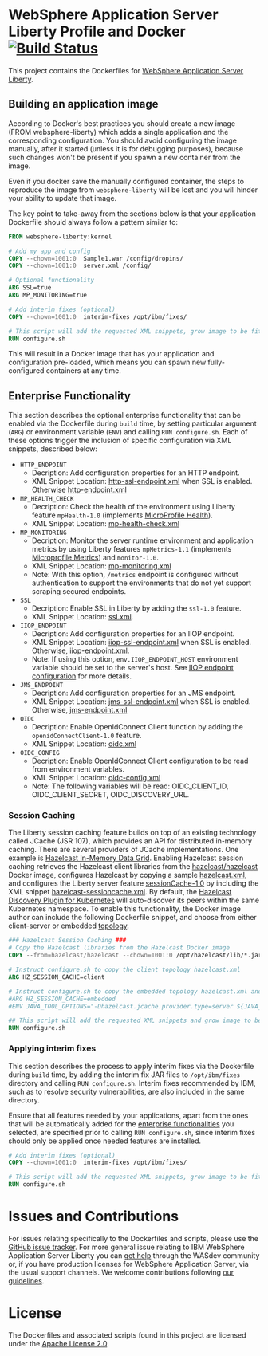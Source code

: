 # WebSphere Application Server Liberty Profile and Docker [![Build Status](https://travis-ci.org/WASdev/ci.docker.svg?branch=master)](https://travis-ci.org/WASdev/ci.docker)

This project contains the Dockerfiles for [WebSphere Application Server Liberty](https://hub.docker.com/_/websphere-liberty/).

## Building an application image

According to Docker's best practices you should create a new image (FROM websphere-liberty) which adds a single application and the corresponding configuration. You should avoid configuring the image manually, after it started (unless it is for debugging purposes), because such changes won't be present if you spawn a new container from the image.

Even if you docker save the manually configured container, the steps to reproduce the image from `websphere-liberty` will be lost and you will hinder your ability to update that image.

The key point to take-away from the sections below is that your application Dockerfile should always follow a pattern similar to:

```dockerfile
FROM websphere-liberty:kernel

# Add my app and config
COPY --chown=1001:0  Sample1.war /config/dropins/
COPY --chown=1001:0  server.xml /config/

# Optional functionality
ARG SSL=true
ARG MP_MONITORING=true

# Add interim fixes (optional)
COPY --chown=1001:0  interim-fixes /opt/ibm/fixes/

# This script will add the requested XML snippets, grow image to be fit-for-purpose and apply interim fixes
RUN configure.sh
```

This will result in a Docker image that has your application and configuration pre-loaded, which means you can spawn new fully-configured containers at any time.

## Enterprise Functionality

This section describes the optional enterprise functionality that can be enabled via the Dockerfile during `build` time, by setting particular argument (`ARG`) or environment variable (`ENV`) and calling `RUN configure.sh`.  Each of these options trigger the inclusion of specific configuration via XML snippets, described below:

* `HTTP_ENDPOINT`
  *  Decription: Add configuration properties for an HTTP endpoint.
  *  XML Snippet Location: [http-ssl-endpoint.xml](ga/19.0.0.x/kernel/helpers/build/configuration_snippets/http-ssl-endpoint.xml) when SSL is enabled. Otherwise [http-endpoint.xml](ga/19.0.0.x/kernel/helpers/build/configuration_snippets/http-endpoint.xml)
* `MP_HEALTH_CHECK`
  *  Decription: Check the health of the environment using Liberty feature `mpHealth-1.0` (implements [MicroProfile Health](https://microprofile.io/project/eclipse/microprofile-health)).
  *  XML Snippet Location: [mp-health-check.xml](ga/19.0.0.x/kernel/helpers/build/configuration_snippets/mp-health-check.xml)
* `MP_MONITORING`
  *  Decription: Monitor the server runtime environment and application metrics by using Liberty features `mpMetrics-1.1` (implements [Microprofile Metrics](https://microprofile.io/project/eclipse/microprofile-metrics)) and `monitor-1.0`.
  *  XML Snippet Location: [mp-monitoring.xml](ga/19.0.0.x/kernel/helpers/build/configuration_snippets/mp-monitoring.xml)
  *  Note: With this option, `/metrics` endpoint is configured without authentication to support the environments that do not yet support scraping secured endpoints.
* `SSL`
  *  Decription: Enable SSL in Liberty by adding the `ssl-1.0` feature.
  *  XML Snippet Location:  [ssl.xml](ga/19.0.0.x/kernel/helpers/build/configuration_snippets/ssl.xml).
* `IIOP_ENDPOINT`
  *  Decription: Add configuration properties for an IIOP endpoint.
  *  XML Snippet Location: [iiop-ssl-endpoint.xml](ga/19.0.0.x/kernel/helpers/build/configuration_snippets/iiop-ssl-endpoint.xml) when SSL is enabled. Otherwise, [iiop-endpoint.xml](ga/19.0.0.x/kernel/helpers/build/configuration_snippets/iiop-endpoint.xml).
  *  Note: If using this option, `env.IIOP_ENDPOINT_HOST` environment variable should be set to the server's host. See [IIOP endpoint configuration](https://www.ibm.com/support/knowledgecenter/en/SSEQTP_liberty/com.ibm.websphere.liberty.autogen.base.doc/ae/rwlp_config_orb.html#iiopEndpoint) for more details.
* `JMS_ENDPOINT`
  *  Decription: Add configuration properties for an JMS endpoint.
  *  XML Snippet Location: [jms-ssl-endpoint.xml](ga/19.0.0.x/kernel/helpers/build/configuration_snippets/jms-ssl-endpoint.xml) when SSL is enabled. Otherwise, [jms-endpoint.xml](ga/19.0.0.x/kernel/helpers/build/configuration_snippets/jms-endpoint.xml)
* `OIDC`
  *  Decription: Enable OpenIdConnect Client function by adding the `openidConnectClient-1.0` feature.
  *  XML Snippet Location: [oidc.xml](ga/19.0.0.x/kernel/helpers/build/configuration_snippets/oidc.xml)
* `OIDC_CONFIG`
  *  Decription: Enable OpenIdConnect Client configuration to be read from environment variables.  
  *  XML Snippet Location: [oidc-config.xml](ga/19.0.0.x/kernel/helpers/build/configuration_snippets/oidc-config.xml)
  *  Note: The following variables will be read:  OIDC_CLIENT_ID, OIDC_CLIENT_SECRET, OIDC_DISCOVERY_URL.  


### Session Caching

The Liberty session caching feature builds on top of an existing technology called JCache (JSR 107), which provides an API for distributed in-memory caching. There are several providers of JCache implementations. One example is [Hazelcast In-Memory Data Grid](https://hazelcast.org/). Enabling Hazelcast session caching retrieves the Hazelcast client libraries from the [hazelcast/hazelcast](https://hub.docker.com/r/hazelcast/hazelcast/) Docker image, configures Hazelcast by copying a sample [hazelcast.xml](ga/19.0.0.x/kernel/helpers/build/configuration_snippets/), and configures the Liberty server feature [sessionCache-1.0](https://www.ibm.com/support/knowledgecenter/en/SSEQTP_liberty/com.ibm.websphere.wlp.doc/ae/twlp_admin_session_persistence_jcache.html) by including the XML snippet [hazelcast-sessioncache.xml](ga/19.0.0.x/kernel/helpers/build/configuration_snippets/hazelcast-sessioncache.xml). By default, the [Hazelcast Discovery Plugin for Kubernetes](https://github.com/hazelcast/hazelcast-kubernetes) will auto-discover its peers within the same Kubernetes namespace. To enable this functionality, the Docker image author can include the following Dockerfile snippet, and choose from either client-server or embedded [topology](https://docs.hazelcast.org/docs/latest-development/manual/html/Hazelcast_Overview/Hazelcast_Topology.html).

```dockerfile
### Hazelcast Session Caching ###
# Copy the Hazelcast libraries from the Hazelcast Docker image
COPY --from=hazelcast/hazelcast --chown=1001:0 /opt/hazelcast/lib/*.jar /opt/ibm/wlp/usr/shared/resources/hazelcast/

# Instruct configure.sh to copy the client topology hazelcast.xml
ARG HZ_SESSION_CACHE=client

# Instruct configure.sh to copy the embedded topology hazelcast.xml and set the required system property
#ARG HZ_SESSION_CACHE=embedded
#ENV JAVA_TOOL_OPTIONS="-Dhazelcast.jcache.provider.type=server ${JAVA_TOOL_OPTIONS}"

## This script will add the requested XML snippets and grow image to be fit-for-purpose
RUN configure.sh
```

### Applying interim fixes

This section describes the process to apply interim fixes via the Dockerfile during `build` time, by adding the interim fix JAR files to `/opt/ibm/fixes` directory and calling `RUN configure.sh`. Interim fixes recommended by IBM, such as to resolve security vulnerabilities, are also included in the same directory.

Ensure that all features needed by your applications, apart from the ones that will be automatically added for the [enterprise functionalities](#enterprise-functionality) you selected, are specified prior to calling `RUN configure.sh`, since interim fixes should only be applied once needed features are installed.

```dockerfile
# Add interim fixes (optional)
COPY --chown=1001:0  interim-fixes /opt/ibm/fixes/

# This script will add the requested XML snippets, grow image to be fit-for-purpose and apply interim fixes
RUN configure.sh
```

# Issues and Contributions

For issues relating specifically to the Dockerfiles and scripts, please use the [GitHub issue tracker](https://github.com/WASdev/ci.docker/issues). For more general issue relating to IBM WebSphere Application Server Liberty you can [get help](https://developer.ibm.com/wasdev/help/) through the WASdev community or, if you have production licenses for WebSphere Application Server, via the usual support channels. We welcome contributions following [our guidelines](https://github.com/WASdev/wasdev.github.io/blob/master/CONTRIBUTING.md).

# License

The Dockerfiles and associated scripts found in this project are licensed under the [Apache License 2.0](LICENSE).

